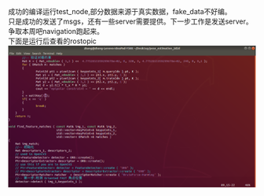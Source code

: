成功的编译运行test_node,部分数据来源于真实数据，fake_data不好编。  
只是成功的发送了msgs，还有一些server需要提供。下一步工作是发送server。  
争取本周吧navigation跑起来。  
下面是运行后查看的rostopic  
![rostopic](https://github.com/Zcyyy/bitbots_meta/blob/master/msgs/rostopic_list.png)  
 
